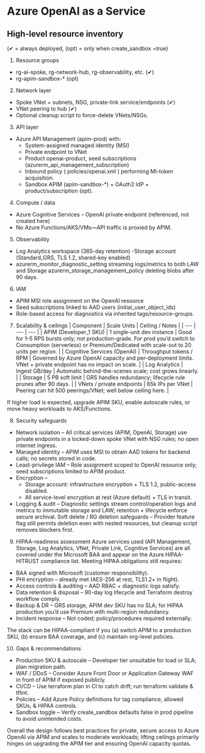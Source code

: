 # Azure OpenAI as a Service

## High-level resource inventory
(✔ = always deployed, (opt) = only when create_sandbox =true)

1. Resource groups
- rg-ai-spoke, rg-network-hub, rg-observability, etc. (✔)
- rg-apim-sandbox-* (opt)

2. Network layer
- Spoke VNet + subnets, NSG, private-link service/endpoints (✔)
- VNet peering to hub (✔)
- Optional cleanup script to force-delete VNets/NSGs.

3. API layer
- Azure API Management (apim-prod) with:
  - System-assigned managed identity (MSI)
  - Private endpoint to VNet
  - Product openai-product, seed subscriptions (azurerm_api_management_subscription)
  - Inbound policy (
policies/openai.xml
) performing MI-token acquisition.
  - Sandbox APIM (apim-sandbox-*) + OAuth2 IdP + product/subscription (opt).

4. Compute / data
- Azure Cognitive Services – OpenAI private endpoint (referenced, not created here)
- No Azure Functions/AKS/VMs—API traffic is proxied by APIM.

5. Observability
- Log Analytics workspace (365-day retention)
-Storage account (Standard_GRS, TLS 1.2, shared-key enabled)
- azurerm_monitor_diagnostic_setting streaming logs/metrics to both LAW and Storage
azurerm_storage_management_policy deleting blobs after 90 days.

6. IAM
- APIM MSI role assignment on the OpenAI resource
- Seed subscriptions linked to AAD users (initial_user_object_ids)
- Role-based access for diagnostics via inherited tags/resource-groups.

7. Scalability & ceilings
| Component	| Scale Units	| Ceiling / Notes |
| --- | --- | --- |
| APIM (Developer_1 SKU) | 1 single-unit dev instance | Good for 1–5 RPS bursts only; not production-grade. For prod you’d switch to Consumption (serverless) or Premium/Dedicated with scale-out to 20 units per region. |
| Cognitive Services (OpenAI) | Throughput tokens / RPM | Governed by Azure OpenAI capacity and per-deployment limits. VNet + private endpoint has no impact on scale. |
| Log Analytics | Ingest GB/day | Automatic behind-the-scenes scale; cost grows linearly. |
| Storage | 5 PB soft limit | GRS handles redundancy; lifecycle rule prunes after 90 days. |
| VNets / private endpoints | 65k IPs per VNet | Peering can hit 500 peerings/VNet; well below ceiling here. |

If higher load is expected, upgrade APIM SKU, enable autoscale rules, or move heavy workloads to AKS/Functions.

8. Security safeguards
- Network isolation – All critical services (APIM, OpenAI, Storage) use private endpoints in a locked-down spoke VNet with NSG rules; no open internet ingress.
- Managed identity – APIM uses MSI to obtain AAD tokens for backend calls; no secrets stored in code.
- Least-privilege IAM – Role assignment scoped to OpenAI resource only; seed subscriptions limited to APIM product.
- Encryption –
  - Storage account: infrastructure encryption + TLS 1.2, public-access disabled.
  - All service-level encryption at rest (Azure default) + TLS in transit.
- Logging & audit – Diagnostic settings stream control/operation logs and metrics to immutable storage and LAW; retention + lifecycle enforce secure archival.
Soft delete / RG deletion safeguards – Provider feature flag still permits deletion even with nested resources, but cleanup script removes blockers first.

9. HIPAA-readiness assessment
Azure services used (API Management, Storage, Log Analytics, VNet, Private Link, Cognitive Services) are all covered under the Microsoft BAA and appear on the Azure HIPAA-HITRUST compliance list. Meeting HIPAA obligations still requires:

- BAA signed with Microsoft (customer responsibility).
- PHI encryption – already met (AES-256 at rest, TLS1.2+ in flight).
- Access controls & auditing – AAD RBAC + diagnostic logs satisfy.
- Data retention & disposal – 90-day log lifecycle and Terraform destroy workflow comply.
- Backup & DR – GRS storage, APIM dev SKU has no SLA; for HIPAA production you’d use Premium with multi-region redundancy.
- Incident response – Not coded; policy/procedures required externally.

The stack can be HIPAA-compliant if you (a) switch APIM to a production SKU, (b) ensure BAA coverage, and (c) maintain org-level policies.

10. Gaps & recommendations
- Production SKU & autoscale – Developer tier unsuitable for load or SLA; plan migration path.
- WAF / DDoS – Consider Azure Front Door or Application Gateway WAF in front of APIM if exposed publicly.
- CI/CD – Use terraform plan in CI to catch drift; run terraform validate & tflint.
- Policies – Add Azure Policy definitions for tag compliance, allowed SKUs, & HIPAA controls.
- Sandbox toggle – Verify create_sandbox defaults false in prod pipeline to avoid unintended costs.

Overall the design follows best practices for private, secure access to Azure OpenAI via APIM and scales to moderate workloads; lifting ceilings primarily hinges on upgrading the APIM tier and ensuring OpenAI capacity quotas.
